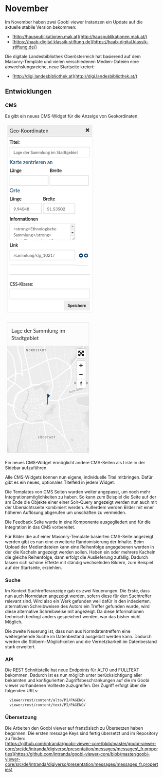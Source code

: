 # November

Im November haben zwei Goobi viewer Instanzen ein Update auf die aktuelle stabile Version bekommen:

* [http://hauspublikationen.mak.at](http://hauspublikationen.mak.at/)
* [https://haab-digital.klassik-stiftung.de](https://haab-digital.klassik-stiftung.de/)

Die digitale Landesbibliothek Oberösterreich hat basierend auf dem Masonry-Template und vielen verschiedenen Medien-Dateien eine abwechslungsreiche, neue Startseite kreiert:

* [http://digi.landesbibliothek.at](http://digi.landesbibliothek.at/)

## Entwicklungen

### CMS

Es gibt ein neues CMS-Widget für die Anzeige von Geokordinaten.

![Backend](../../.gitbook/assets/2017-11-geokordinaten-backend.png)

![Frontend](../../.gitbook/assets/2017-11-geokordinaten-frontend.png)

Ein neues CMS-Widget ermöglicht andere CMS-Seiten als Liste in der Sidebar aufzuführen. 

Alle CMS-Widgets können nun eigene, individuelle Titel mitbringen. Dafür gibt es ein neues, optionales Titelfeld in jedem Widget.

Die Templates von CMS Seiten wurden weiter angepasst, um noch mehr Integrationsmöglichkeiten zu haben. So kann zum Beispiel die Seite auf der am Ende die Objekte einer einer Solr-Query angezeigt werden nun auch mit der Übersichtsseite kombiniert werden. Außerdem werden Bilder mit einer höheren Auflösung abgerufen um unschäften zu vermeiden.

Die Feedback Seite wurde in eine Komponente ausgegliedert und für die Integration in das CMS vorbereitet. 

Für Bilder die auf einer Masonry-Template basierten CMS-Seite angezeigt werden gibt es nun eine erweiterte Randomisierung der Inhalte. Beim Upload der Mediendateien kann eine Reihenfolge angegebenen werden in der die Kacheln angezeigt werden sollen. Haben ein oder mehrere Kacheln die gleiche Reihenfolge, dann erfolgt die Auslieferung zufällig. Dadurch lassen sich schöne Effekte mit ständig wechselnden Bildern, zum Beispiel auf der Startseite, erziehlen.   


### Suche

Im Kontext Suchtrefferanzeige gab es zwei Neuerungen. Die Erste, dass nun auch Normdaten angezeigt werden, sofern diese für den Suchtreffer relevant sind. Wird also ein Werk gefunden weil dafür in den indexierten, alternativen Schreibweisen des Autors ein Treffer gefunden wurde, wird diese alternative Schreibweise mit angezeigt. Da diese Informationen technisch bedingt anders gespeichert werden, war das bisher nicht Möglich.

Die zweite Neuerung ist, dass nun aus Normdatentreffern eine weitergehende Suche im Datenbestand ausgelöst werden kann. Dadurch werden die Stöbern-Möglichkeiten und die Vernetzbarkeit im Datenbestand stark erweitert.

### API

Die REST Schnittstelle hat neue Endpoints für ALTO und FULLTEXT bekommen. Dadurch ist es nun möglich unter berücksichtigung aller bekannten und konfigurierten Zugriffsbeschränkungen auf die im Goobi viewer vorhandenen Volltexte zuzugreifen. Der Zugriff erfolgt über die folgenden URLs:

```text
  viewer/rest/content/alto/PI/PAGENO/
  viewer/rest/content/text/PI/PAGENO/
```

### Übersetzung

Die Arbeiten den Goobi viewer auf französisch zu Übersetzen haben begonnen. Die ersten message Keys sind fertig übersetzt und im Repository zu finden:  
[https://github.com/intranda/goobi-viewer-core/blob/master/goobi-viewer-core/src/de/intranda/digiverso/presentation/messages/messages\_fr.properties](https://github.com/intranda/goobi-viewer-core/blob/master/goobi-viewer-core/src/de/intranda/digiverso/presentation/messages/messages_fr.properties)

